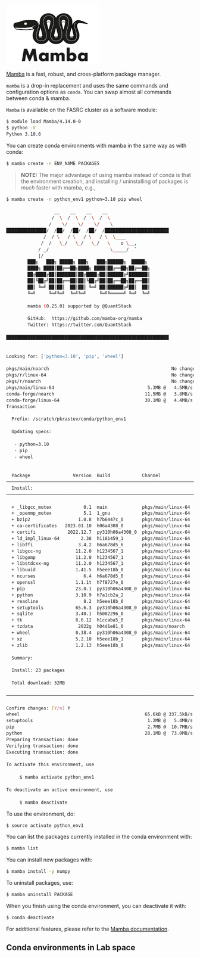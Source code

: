 <img src="Images/mamba-logo.png" alt="mamba-logo" width="250"/>

[Mamba](https://mamba.readthedocs.io/en/latest/index.html#) is a fast, robust, and cross-platform package manager.

<code>mamba</code> is a drop-in replacement and uses the same commands and configuration options as <code>conda</code>. You can swap almost all commands between conda & mamba.

<code>Mamba</code> is available on the FASRC cluster as a software module:

```bash
$ module load Mamba/4.14.0-0
$ python -V
Python 3.10.6
```

You can create conda environments with mamba in the same way as with conda:

```bash
$ mamba create -n ENV_NAME PACKAGES
```

> **NOTE:** The major advantage of using mamba instead of conda is that the environment creation, and installing / uninstalling of packages is *much* faster with mamba, e.g.,

```bash
$ mamba create -n python_env1 python=3.10 pip wheel

                  __    __    __    __
                 /  \  /  \  /  \  /  \
                /    \/    \/    \/    \
███████████████/  /██/  /██/  /██/  /████████████████████████
              /  / \   / \   / \   / \  \____
             /  /   \_/   \_/   \_/   \    o \__,
            / _/                       \_____/  `
            |/
        ███╗   ███╗ █████╗ ███╗   ███╗██████╗  █████╗
        ████╗ ████║██╔══██╗████╗ ████║██╔══██╗██╔══██╗
        ██╔████╔██║███████║██╔████╔██║██████╔╝███████║
        ██║╚██╔╝██║██╔══██║██║╚██╔╝██║██╔══██╗██╔══██║
        ██║ ╚═╝ ██║██║  ██║██║ ╚═╝ ██║██████╔╝██║  ██║
        ╚═╝     ╚═╝╚═╝  ╚═╝╚═╝     ╚═╝╚═════╝ ╚═╝  ╚═╝

        mamba (0.25.0) supported by @QuantStack

        GitHub:  https://github.com/mamba-org/mamba
        Twitter: https://twitter.com/QuantStack

█████████████████████████████████████████████████████████████


Looking for: ['python=3.10', 'pip', 'wheel']

pkgs/main/noarch                                              No change
pkgs/r/linux-64                                               No change
pkgs/r/noarch                                                 No change
pkgs/main/linux-64                                   5.3MB @   4.5MB/s  1.2s
conda-forge/noarch                                  11.5MB @   3.8MB/s  3.1s
conda-forge/linux-64                                30.1MB @   4.4MB/s  7.1s
Transaction

  Prefix: /scratch/pkrastev/conda/python_env1

  Updating specs:

   - python=3.10
   - pip
   - wheel


  Package                Version  Build            Channel                  Size
──────────────────────────────────────────────────────────────────────────────────
  Install:
──────────────────────────────────────────────────────────────────────────────────

  + _libgcc_mutex            0.1  main             pkgs/main/linux-64     Cached
  + _openmp_mutex            5.1  1_gnu            pkgs/main/linux-64     Cached
  + bzip2                  1.0.8  h7b6447c_0       pkgs/main/linux-64     Cached
  + ca-certificates   2023.01.10  h06a4308_0       pkgs/main/linux-64     Cached
  + certifi            2022.12.7  py310h06a4308_0  pkgs/main/linux-64     Cached
  + ld_impl_linux-64        2.38  h1181459_1       pkgs/main/linux-64     Cached
  + libffi                 3.4.2  h6a678d5_6       pkgs/main/linux-64     Cached
  + libgcc-ng             11.2.0  h1234567_1       pkgs/main/linux-64     Cached
  + libgomp               11.2.0  h1234567_1       pkgs/main/linux-64     Cached
  + libstdcxx-ng          11.2.0  h1234567_1       pkgs/main/linux-64     Cached
  + libuuid               1.41.5  h5eee18b_0       pkgs/main/linux-64     Cached
  + ncurses                  6.4  h6a678d5_0       pkgs/main/linux-64     Cached
  + openssl               1.1.1t  h7f8727e_0       pkgs/main/linux-64     Cached
  + pip                   23.0.1  py310h06a4308_0  pkgs/main/linux-64        3MB
  + python                3.10.9  h7a1cb2a_2       pkgs/main/linux-64       28MB
  + readline                 8.2  h5eee18b_0       pkgs/main/linux-64     Cached
  + setuptools            65.6.3  py310h06a4308_0  pkgs/main/linux-64        1MB
  + sqlite                3.40.1  h5082296_0       pkgs/main/linux-64     Cached
  + tk                    8.6.12  h1ccaba5_0       pkgs/main/linux-64     Cached
  + tzdata                 2022g  h04d1e81_0       pkgs/main/noarch       Cached
  + wheel                 0.38.4  py310h06a4308_0  pkgs/main/linux-64       66kB
  + xz                    5.2.10  h5eee18b_1       pkgs/main/linux-64     Cached
  + zlib                  1.2.13  h5eee18b_0       pkgs/main/linux-64     Cached

  Summary:

  Install: 23 packages

  Total download: 32MB

──────────────────────────────────────────────────────────────────────────────────

Confirm changes: [Y/n] Y
wheel                                               65.6kB @ 337.5kB/s  0.2s
setuptools                                           1.2MB @   5.4MB/s  0.2s
pip                                                  2.7MB @  10.7MB/s  0.3s
python                                              28.1MB @  73.0MB/s  0.4s
Preparing transaction: done
Verifying transaction: done
Executing transaction: done

To activate this environment, use

     $ mamba activate python_env1

To deactivate an active environment, use

     $ mamba deactivate
```

To use the environment, do:

```bash
$ source activate python_env1
```

You can list the packages currently installed in the conda environment with:

```bash
$ mamba list
```

You can install new packages with:

```bash
$ mamba install -y numpy
```

To uninstall packages, use:

```bash
$ mamba uninstall PACKAGE
```

When you finish using the conda environment, you can deactivate it with:

```bash
$ conda deactivate
```

For additional features, please refer to the [Mamba documentation](https://mamba.readthedocs.io/en/latest/index.html).

## Conda environments in Lab space


